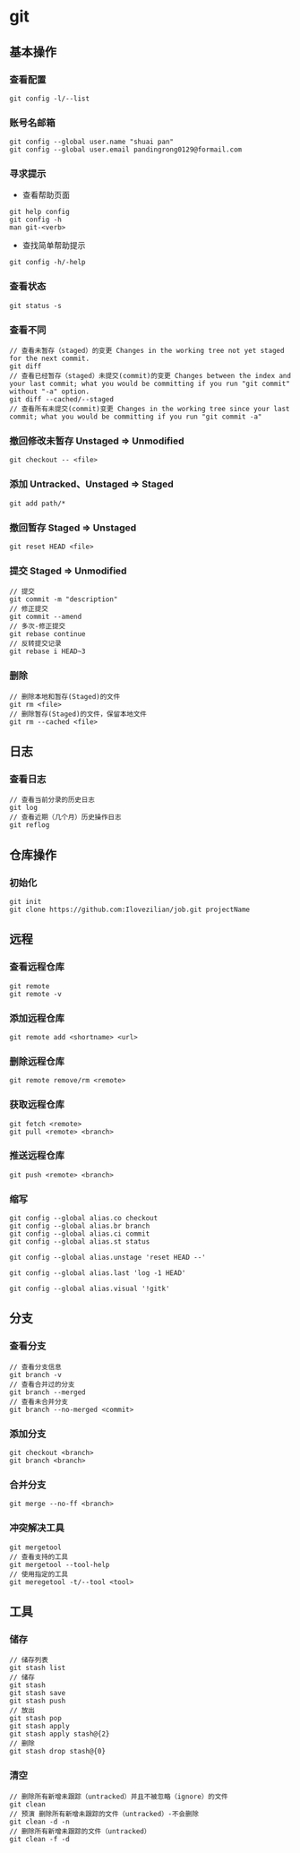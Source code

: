 # git
## 基本操作
### 查看配置
``` git 
git config -l/--list
```
### 账号名邮箱
```git  
git config --global user.name "shuai pan"
git config --global user.email pandingrong0129@formail.com
```
### 寻求提示
* 查看帮助页面
```git 
git help config
git config -h
man git-<verb>
```
* 查找简单帮助提示
```git 
git config -h/-help
```
### 查看状态
```git 
git status -s
```
### 查看不同
```git 
// 查看未暂存（staged）的变更 Changes in the working tree not yet staged for the next commit.
git diff 
// 查看已经暂存（staged）未提交(commit)的变更 Changes between the index and your last commit; what you would be committing if you run "git commit" without "-a" option.
git diff --cached/--staged
// 查看所有未提交(commit)变更 Changes in the working tree since your last commit; what you would be committing if you run "git commit -a"

```

### 撤回修改未暂存 Unstaged => Unmodified
```git 
git checkout -- <file>
```

### 添加 Untracked、Unstaged => Staged
``` git
git add path/*
```

### 撤回暂存 Staged => Unstaged
```git 
git reset HEAD <file>
```

### 提交 Staged => Unmodified
```git 
// 提交
git commit -m "description"
// 修正提交
git commit --amend
// 多次-修正提交
git rebase continue
// 反转提交记录
git rebase i HEAD~3

```

### 删除
```git 
// 删除本地和暂存(Staged)的文件
git rm <file>
// 删除暂存(Staged)的文件，保留本地文件
git rm --cached <file>

```

## 日志
### 查看日志
```git 
// 查看当前分录的历史日志
git log 
// 查看近期（几个月）历史操作日志
git reflog
```

## 仓库操作
### 初始化
``` git 
git init
git clone https://github.com:Ilovezilian/job.git projectName
```

## 远程
### 查看远程仓库
```git 
git remote
git remote -v 
```
### 添加远程仓库
```git 
git remote add <shortname> <url>
```
### 删除远程仓库
```git 
git remote remove/rm <remote>
```
### 获取远程仓库
```git 
git fetch <remote>
git pull <remote> <branch>
```
### 推送远程仓库
```git 
git push <remote> <branch>
```

### 缩写
```git 
git config --global alias.co checkout
git config --global alias.br branch
git config --global alias.ci commit
git config --global alias.st status

git config --global alias.unstage 'reset HEAD --'

git config --global alias.last 'log -1 HEAD'

git config --global alias.visual '!gitk'

```

## 分支
### 查看分支
```git
// 查看分支信息
git branch -v
// 查看合并过的分支
git branch --merged
// 查看未合并分支
git branch --no-merged <commit>
```
### 添加分支
```git 
git checkout <branch>
git branch <branch>
```
### 合并分支
```git 
git merge --no-ff <branch>
```
### 冲突解决工具
```git 
git mergetool
// 查看支持的工具
git mergetool --tool-help 
// 使用指定的工具
git meregetool -t/--tool <tool>
```

## 工具
### 储存
```git 
// 储存列表
git stash list
// 储存
git stash 
git stash save
git stash push
// 放出
git stash pop
git stash apply 
git stash apply stash@{2}
// 删除
git stash drop stash@{0}
```
### 清空
```git 
// 删除所有新增未跟踪（untracked）并且不被忽略（ignore）的文件
git clean
// 预演 删除所有新增未跟踪的文件（untracked）-不会删除
git clean -d -n
// 删除所有新增未跟踪的文件（untracked）
git clean -f -d


```

